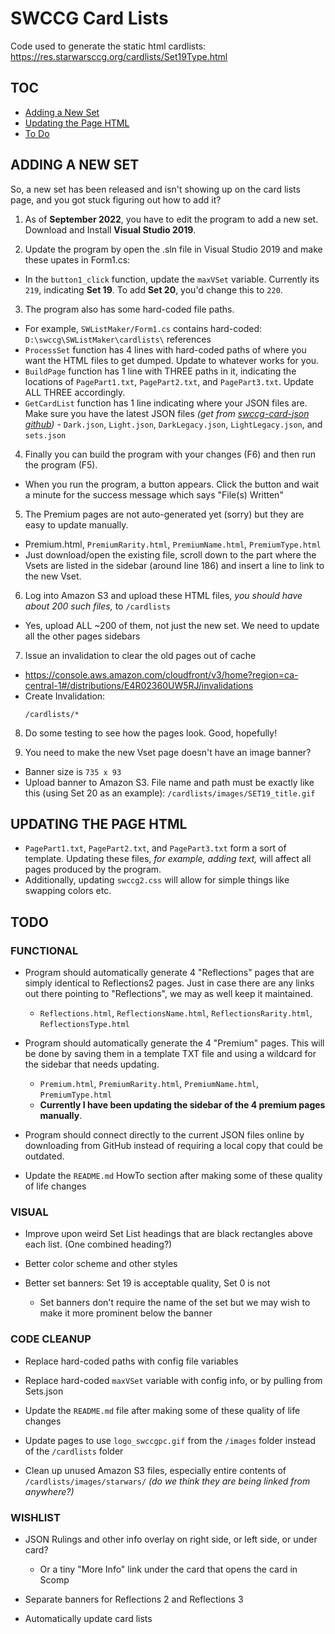 # SWCCG Card Lists

Code used to generate the static html cardlists: https://res.starwarsccg.org/cardlists/Set19Type.html

## TOC

* <a href="#adding-a-new-set">Adding a New Set</a>
* <a href="#updating-the-page-html">Updating the Page HTML</a>
* <a href="#todo">To Do</a>


<a name="adding-a-new-set"></a>
## ADDING A NEW SET

So, a new set has been released and isn't showing up on the card lists page, and you got stuck figuring out how to add it?

1. As of **September 2022**, you have to edit the program to add a new set. Download and Install **Visual Studio 2019**.

2. Update the program by open the .sln file in Visual Studio 2019 and make these upates in Form1.cs:
  - In the `button1_click` function, update the `maxVSet` variable. Currently its `219`, indicating **Set 19**. To add **Set 20**, you'd change this to `220`.

3. The program also has some hard-coded file paths.
  - For example, `SWListMaker/Form1.cs` contains hard-coded: `D:\swccg\SWListMaker\cardlists\` references
  - `ProcessSet` function has 4 lines with hard-coded paths of where you want the HTML files to get dumped. Update to whatever works for you.
  - `BuildPage` function has 1 line with THREE paths in it, indicating the locations of `PagePart1.txt`, `PagePart2.txt`, and `PagePart3.txt`. Update ALL THREE accordingly.
  - `GetCardList` function has 1 line indicating where your JSON files are. Make sure you have the latest JSON files _(get from [swccg-card-json github](https://github.com/swccgpc/swccg-card-json))_ - `Dark.json`, `Light.json`, `DarkLegacy.json`, `LightLegacy.json`, and `sets.json`

4. Finally you can build the program with your changes (F6) and then run the program (F5).
  - When you run the program, a button appears. Click the button and wait a minute for the success message which says "File(s) Written"

5. The Premium pages are not auto-generated yet (sorry) but they are easy to update manually.
  - Premium.html, `PremiumRarity.html`, `PremiumName.html`, `PremiumType.html`
  - Just download/open the existing file, scroll down to the part where the Vsets are listed in the sidebar (around line 186) and insert a line to link to the new Vset.

6. Log into Amazon S3 and upload these HTML files, _you should have about 200 such files,_ to `/cardlists`
  - Yes, upload ALL ~200 of them, not just the new set. We need to update all the other pages sidebars

7. Issue an invalidation to clear the old pages out of cache
  - https://console.aws.amazon.com/cloudfront/v3/home?region=ca-central-1#/distributions/E4R02360UW5RJ/invalidations
  - Create Invalidation:
    ```
    /cardlists/*
    ```

8. Do some testing to see how the pages look. Good, hopefully!

9. You need to make the new Vset page doesn't have an image banner? 
  - Banner size is `735 x 93`
  - Upload banner to Amazon S3. File name and path must be exactly like this (using Set 20 as an example): `/cardlists/images/SET19_title.gif`


<a name="updating-the-page-html"></a>
## UPDATING THE PAGE HTML

 - `PagePart1.txt`, `PagePart2.txt`, and `PagePart3.txt` form a sort of template. Updating these files, _for example, adding text,_ will affect all pages produced by the program.
 - Additionally, updating `swccg2.css` will allow for simple things like swapping colors etc.





<a name="todo"></a>
## TODO

### FUNCTIONAL
- Program should automatically generate 4 "Reflections" pages that are simply identical to Reflections2 pages. Just in case there are any links out there pointing to "Reflections", we may as well keep it maintained.
  - `Reflections.html`, `ReflectionsName.html`, `ReflectionsRarity.html`, `ReflectionsType.html`

- Program should automatically generate the 4 "Premium" pages. This will be done by saving them in a template TXT file and using a wildcard for the sidebar that needs updating.
  - `Premium.html`, `PremiumRarity.html`, `PremiumName.html`, `PremiumType.html`
  - **Currently I have been updating the sidebar of the 4 premium pages manually**.

- Program should connect directly to the current JSON files online by downloading from GitHub instead of requiring a local copy that could be outdated.

- Update the `README.md` HowTo section after making some of these quality of life changes



### VISUAL
- Improve upon weird Set List headings that are black rectangles above each list. (One combined heading?)

- Better color scheme and other styles

- Better set banners: Set 19 is acceptable quality, Set 0 is not
  - Set banners don't require the name of the set but we may wish to make it more prominent below the banner



### CODE CLEANUP
- Replace hard-coded paths with config file variables

- Replace hard-coded `maxVSet` variable with config info, or by pulling from Sets.json

- Update the `README.md` file after making some of these quality of life changes

- Update pages to use `logo_swccgpc.gif` from the `/images` folder instead of the `/cardlists` folder

- Clean up unused Amazon S3 files, especially entire contents of `/cardlists/images/starwars/` _(do we think they are being linked from anywhere?)_



### WISHLIST
- JSON Rulings and other info overlay on right side, or left side, or under card?
  - Or a tiny "More Info" link under the card that opens the card in Scomp

- Separate banners for Reflections 2 and Reflections 3

- Automatically update card lists
